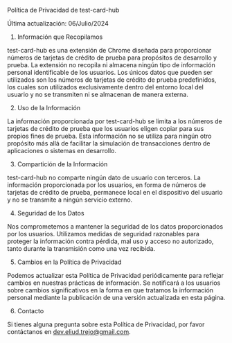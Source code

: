 Política de Privacidad de test-card-hub

Última actualización: 06/Julio/2024

1. Información que Recopilamos

test-card-hub es una extensión de Chrome diseñada para proporcionar números de tarjetas de crédito de prueba para propósitos de desarrollo y prueba. La extensión no recopila ni almacena ningún tipo de información personal identificable de los usuarios. Los únicos datos que pueden ser utilizados son los números de tarjetas de crédito de prueba predefinidos, los cuales son utilizados exclusivamente dentro del entorno local del usuario y no se transmiten ni se almacenan de manera externa.

2. Uso de la Información

La información proporcionada por test-card-hub se limita a los números de tarjetas de crédito de prueba que los usuarios eligen copiar para sus propios fines de prueba. Esta información no se utiliza para ningún otro propósito más allá de facilitar la simulación de transacciones dentro de aplicaciones o sistemas en desarrollo.

3. Compartición de la Información

test-card-hub no comparte ningún dato de usuario con terceros. La información proporcionada por los usuarios, en forma de números de tarjetas de crédito de prueba, permanece local en el dispositivo del usuario y no se transmite a ningún servicio externo.

4. Seguridad de los Datos

Nos comprometemos a mantener la seguridad de los datos proporcionados por los usuarios. Utilizamos medidas de seguridad razonables para proteger la información contra pérdida, mal uso y acceso no autorizado, tanto durante la transmisión como una vez recibida.

5. Cambios en la Política de Privacidad

Podemos actualizar esta Política de Privacidad periódicamente para reflejar cambios en nuestras prácticas de información. Se notificará a los usuarios sobre cambios significativos en la forma en que tratamos la información personal mediante la publicación de una versión actualizada en esta página.

6. Contacto

Si tienes alguna pregunta sobre esta Política de Privacidad, por favor contáctanos en dev.eliud.trejo@gmail.com.